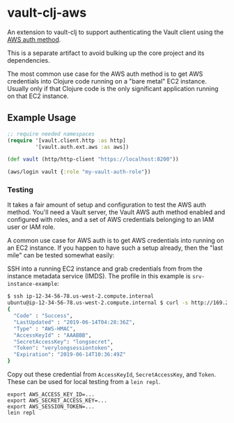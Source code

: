vault-clj-aws
=============

An extension to vault-clj to support authenticating the Vault client
using the [AWS auth method](https://developer.hashicorp.com/vault/api-docs/auth/aws).

This is a separate artifact to avoid bulking up the core project and its dependencies.

The most common use case for the AWS auth method is to get AWS credentials into
Clojure code running on a "bare metal" EC2 instance. Usually only if that
Clojure code is the only significant application running on that EC2 instance.

## Example Usage

```clojure
;; require needed namespaces
(require '[vault.client.http :as http]
         '[vault.auth.ext.aws :as aws])

(def vault (http/http-client "https://localhost:8200"))

(aws/login vault {:role "my-vault-auth-role"})
```

### Testing

It takes a fair amount of setup and configuration to test the AWS auth method.
You'll need a Vault server, the Vault AWS auth method enabled and configured
with roles, and a set of AWS credentials belonging to an IAM user or IAM role.

A common use case for AWS auth is to get AWS credentials into running on an EC2 instance.
If you happen to have such a setup already, then the "last mile" can be tested somewhat easily:

SSH into a running EC2 instance and grab credentials from from the instance metadata
service (IMDS). The profile in this example is `srv-instance-example`:

```bash
$ ssh ip-12-34-56-78.us-west-2.compute.internal
ubuntu@ip-12-34-56-78.us-west-2.compute.internal $ curl -s http://169.254.169.254/latest/meta-data/iam/security-credentials/srv-instance-example
{
  "Code" : "Success",
  "LastUpdated" : "2019-06-14T04:28:36Z",
  "Type" : "AWS-HMAC",
  "AccessKeyId" : "AAABBB",
  "SecretAccessKey": "longsecret",
  "Token": "verylongsessiontoken",
  "Expiration": "2019-06-14T10:36:49Z"
}
```

Copy out these credential from `AccessKeyId`, `SecretAccessKey`, and `Token`.
These can be used for local testing from a `lein repl`.

```
export AWS_ACCESS_KEY_ID=...
export AWS_SECRET_ACCESS_KEY=...
export AWS_SESSION_TOKEN=...
lein repl
```
